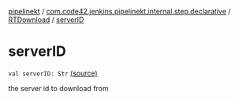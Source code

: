 [pipelinekt](../../index.md) / [com.code42.jenkins.pipelinekt.internal.step.declarative](../index.md) / [RTDownload](index.md) / [serverID](./server-i-d.md)

# serverID

`val serverID: Str` [(source)](https://github.com/code42/pipelinekt/tree/master/internal/src/main/kotlin/com/code42/jenkins/pipelinekt/internal/step/declarative/RTDownload.kt#L22)

the server id to download from

